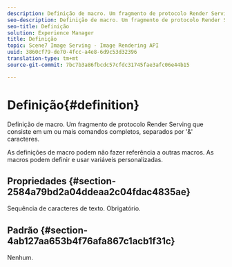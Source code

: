 ```yaml
---
description: Definição de macro. Um fragmento de protocolo Render Serving que consiste em um ou mais comandos completos, separados por '&' caracteres.
seo-description: Definição de macro. Um fragmento de protocolo Render Serving que consiste em um ou mais comandos completos, separados por '&' caracteres.
seo-title: Definição
solution: Experience Manager
title: Definição
topic: Scene7 Image Serving - Image Rendering API
uuid: 3860cf79-de70-4fcc-a4e8-6d9c53d32396
translation-type: tm+mt
source-git-commit: 7bc7b3a86fbcdc57cfdc31745fae3afc06e44b15

---
```



# Definição{#definition}

Definição de macro. Um fragmento de protocolo Render Serving que consiste em um ou mais comandos completos, separados por &#39;&amp;&#39; caracteres.

As definições de macro podem não fazer referência a outras macros. As macros podem definir e usar variáveis personalizadas.

## Propriedades {#section-2584a79bd2a04ddeaa2c04fdac4835ae}

Sequência de caracteres de texto. Obrigatório.

## Padrão {#section-4ab127aa653b4f76afa867c1acb1f31c}

Nenhum.
